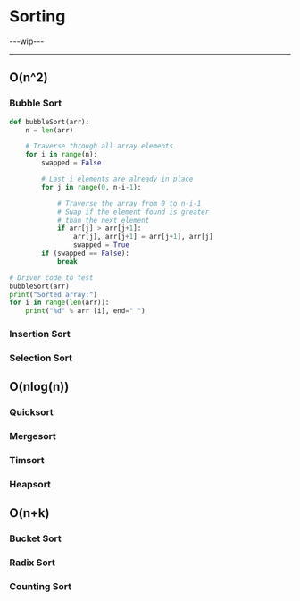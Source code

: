 # Sorting
---wip---

---

## O(n^2)

### Bubble Sort
```python
def bubbleSort(arr):
    n = len(arr)

    # Traverse through all array elements
    for i in range(n):
        swapped = False

        # Last i elements are already in place
        for j in range(0, n-i-1):

            # Traverse the array from 0 to n-i-1
            # Swap if the element found is greater
            # than the next element
            if arr[j] > arr[j+1]:
                arr[j], arr[j+1] = arr[j+1], arr[j]
                swapped = True
        if (swapped == False):
            break

# Driver code to test
bubbleSort(arr)
print("Sorted array:")
for i in range(len(arr)):
    print("%d" % arr [i], end=" ")
```

### Insertion Sort

### Selection Sort

## O(nlog(n))

### Quicksort

### Mergesort

### Timsort

### Heapsort

## O(n+k)

### Bucket Sort

### Radix Sort

### Counting Sort